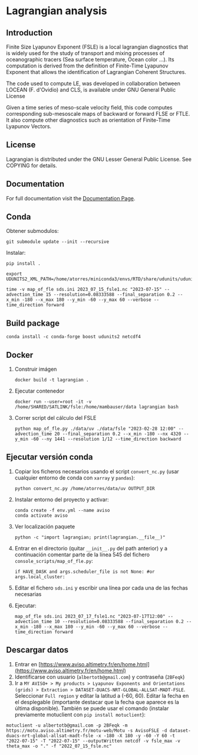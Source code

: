 Lagrangian analysis
===================

Introduction
------------

Finite Size Lyapunov Exponent (FSLE) is a local lagrangian diagnostics that is
widely used for the study of transport and mixing processes of oceanographic
tracers (Sea surface temperature, Ocean color ...). Its computation is derived
from the definition of Finite-Time Lyapunov Exponent that allows the
identification of  Lagrangian Coherent Structures.

The code used to compute LE, was developed in collaboration between LOCEAN (F.
d'Ovidio) and CLS, is available under GNU General Public License

Given a time series of meso-scale velocity field, this code computes
corresponding sub-mesoscale maps of backward or forward FLSE or FTLE. It also
compute other diagnostics such as orientation of Finite-Time Lyapunov Vectors.

License
-------

Lagrangian is distributed under the GNU Lesser General Public License. See
COPYING for details.

Documentation
-------------

For full documentation visit the [Documentation
Page](http://lagrangian.readthedocs.io/en/latest/index.html).

Conda
-----

Obtener submodulos:

```{bash}
git submodule update --init --recursive
```

Instalar:

```{bash}
pip install .
```

```{bash}
export UDUNITS2_XML_PATH=/home/atorres/miniconda3/envs/RTD/share/udunits/udunits2.xml
```

```{bash}
time -v map_of_fle sds.ini 2023_07_15_fsle1.nc "2023-07-15" --advection_time 15 --resolution=0.08333588 --final_separation 0.2 --x_min -180 --x_max 180 --y_min -60 --y_max 60 --verbose --time_direction forward
```

Build package
-------------

```{bash}
conda install -c conda-forge boost udunits2 netcdf4
```

Docker
------

1. Construir imágen

   ```{bash}
   docker build -t lagrangian .
   ```

2. Ejecutar contenedor

   ```{bash}
   docker run --user=root -it -v /home/SHARED/SATLINK/fsle:/home/mambauser/data lagrangian bash
   ```

3. Correr script del cálculo del FSLE

   ```{bash}
   python map_of_fle.py ./data/uv ./data/fsle "2023-02-28 12:00" --advection_time 20 --final_separation 0.2 --x_min -180 --nx 4320 --y_min -60 --ny 1441 --resolution 1/12 --time_direction backward
   ```


Ejecutar versión conda
----------------------

1. Copiar los ficheros necesarios usando el script `convert_nc.py` (usar cualquier entorno de conda con `xarray` y `pandas`):

   ```{bash}
   python convert_nc.py /home/atorres/data/uv OUTPUT_DIR
   ```

2. Instalar entorno del proyecto y activar:

   ```{bash}
   conda create -f env.yml --name aviso
   conda activate aviso
   ```

3. Ver localización paquete

   ```{bash}
   python -c "import lagrangian; print(lagrangian.__file__)"
   ```

4. Entrar en el directorio (quitar `__init__.py` del path anterior) y a continuación comentar parte de la línea 545 del fichero `console_scripts/map_of_fle.py`:

   ```{python}
   if HAVE_DASK and args.scheduler_file is not None: #or args.local_cluster:
   ```

5. Editar el fichero `sds.ini` y escribir una línea por cada una de las fechas necesarias

6. Ejecutar:

   ```{bash}
   map_of_fle sds.ini 2023_07_17_fsle1.nc "2023-07-17T12:00" --advection_time 10 --resolution=0.08333588 --final_separation 0.2 --x_min -180 --x_max 180 --y_min -60 --y_max 60 --verbose --time_direction forward
   ```

Descargar datos
---------------

1. Entrar en [https://www.aviso.altimetry.fr/en/home.html](https://www.aviso.altimetry.fr/en/home.html)
2. Identificarse con usuario (`albertotb@gmail.com`) y contraseña (`2BFeqk`)
3. Ir a `MY AVISO+ > My products > Lyapunov Exponents and Orientations (grids) > Extraction > DATASET-DUACS-NRT-GLOBAL-ALLSAT-MADT-FSLE`. Seleccionar `Full region` y editar la latitud a (-60, 60). Editar la fecha en el desplegable (importante destacar que la fecha que aparece es la última disponible). También se puede usar el comando (instalar previamente motuclient con `pip install motuclient`):

```{bash}
motuclient -u albertotb@gmail.com -p 2BFeqk -m https://motu.aviso.altimetry.fr/motu-web/Motu -s AvisoFSLE -d dataset-duacs-nrt-global-allsat-madt-fsle -x -180 -X 180 -y -60 -Y 60 -t "2022-07-15" -T "2022-07-15" --outputWritten netcdf -v fsle_max -v theta_max -o "." -f "2022_07_15_fsle.nc"
```